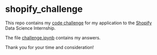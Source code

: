 # shopify_challenge

This repo contains my [code challenge](https://docs.google.com/document/d/13VCtoyto9X1PZ74nPI4ZEDdb8hF8LAlcmLH1ZTHxKxE/edit#) for my application to the [Shopify](https://www.shopify.com/) Data Science Internship.

The file [challenge.ipynb](challenge.ipynb) contains my answers.

Thank you for your time and consideration!

